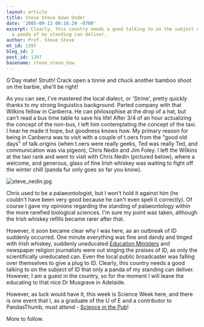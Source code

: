 ```yaml
---
layout: article
title: Steve Steve Down Under
date: '2005-09-13 00:16:29 -0700'
excerpt: Clearly, this country needs a good talking to on the subject of ID that only
  a panda of my standing can deliver.
author: Prof. Steve Steve
mt_id: 1397
blog_id: 2
post_id: 1397
basename: steve_steve_dow
---
```

G'Day mate! Struth! Crack open a tinnie and chuck another bamboo shoot on the barbie, she'll be right!

As you can see, I've mastered the local dialect, or 'Strine', pretty quickly thanks to my strong linguistics background. Parted company with that Wilkins fellow in Canberra. He can philosophise at the drop of a hat, but can't read a bus time table to save his life! After 3/4 of an hour actualizing the concept of the non-bus, I left him contemplating the concept of the taxi. I hear he made it hope, but goodness knows how. My primary reason for being in Canberra was to visit with a couple of t.oers from the "good old days" of talk.origins (when t.oers were really geeks, Ted was really Ted, and communication was via pigeon), Chris Nedin and Jim Foley. I left the Wilkins at the taxi rank and went to visit with Chris Nedin (pictured below), where a welcome, and generous, glass of fine Irish whiskey was waiting to fight off the winter chill (panda fur only goes so far you know).

<img src="{{ site.baseurl }}/uploads/2006/steve_nedin.jpg" alt="steve_nedin.jpg" />

Chris used to be a palaeontologist, but I won't hold it against him (he couldn't have been very good because he can't even spell it correctly). Of course I gave my opinions regarding the standing of palaeontology within the more rarefied biological sciences. I'm sure my point was taken, although the Irish whiskey refills became rarer after that.

However, it soon became clear why I was here, as an outbreak of ID suddenly occurred. One minute everything was fine and dandy and tinged with Irish whiskey, suddenly uneducated [Education Ministers](http://www.google.com.au/url?sa=t&amp;ct=res&amp;cd=1&amp;url=http%3A//www.abc.net.au/pm/content/2005/s1447202.htm&amp;ei=xmEmQ_zCFdDe4AGGnrznDQ) and newspaper religion journalists were out singing the praises of ID, as only the scientifically uneducated can. Even the local public broadcaster was falling over themselves to give a plug to ID. Clearly, this country needs a good talking to on the subject of ID that only a panda of my standing can deliver. However, I am a guest in the country, so for the moment I will leave the educating to that nice Dr Musgrave in Adelaide.

However, as luck would have it, this week is Science Week here, and there is one event that I, as a graduate of the U of E and a contributor to PandasThumb, must attend - [Science in the Pub](http://www2b.abc.net.au/science/sweek/Event.asp?Action=View&amp;EventID=61&amp;rdoDatefrom=Between&amp;drpFromDay=20&amp;drpFromMonthYear=Aug+2005&amp;drpToDay=21&amp;drpToMonthYear=Aug+2005&amp;drpState=ACT&amp;txtEventName=&amp;drpEventCategory=ALL&amp;txtPageNumber=4&amp;txtPageSize=10)! 

More to follow.
